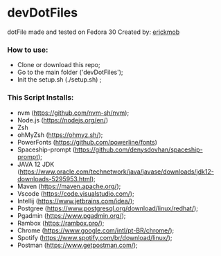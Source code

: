 # devDotFiles

dotFile made and tested on Fedora 30
Created by:  [erickmob](https://github.com/erickmob/)

### How to use:
* Clone or download this repo;
* Go to the main folder ('devDotFiles');
* Init the setup.sh (./setup.sh) ;

### This Script Installs:
* nvm (https://github.com/nvm-sh/nvm);
* Node.js (https://nodejs.org/en/)
* Zsh
* ohMyZsh (https://ohmyz.sh/);
* PowerFonts (https://github.com/powerline/fonts) 
* Spaceship-prompt (https://github.com/denysdovhan/spaceship-prompt);
* JAVA 12 JDK (https://www.oracle.com/technetwork/java/javase/downloads/jdk12-downloads-5295953.html);
* Maven (https://maven.apache.org/);
* Vscode (https://code.visualstudio.com/);
* Intellij (https://www.jetbrains.com/idea/);
* Postgree (https://www.postgresql.org/download/linux/redhat/);
* Pgadmin (https://www.pgadmin.org/);
* Rambox (https://rambox.pro/);
* Chrome (https://www.google.com/intl/pt-BR/chrome/);
* Spotify (https://www.spotify.com/br/download/linux/);
* Postman (https://www.getpostman.com/);
